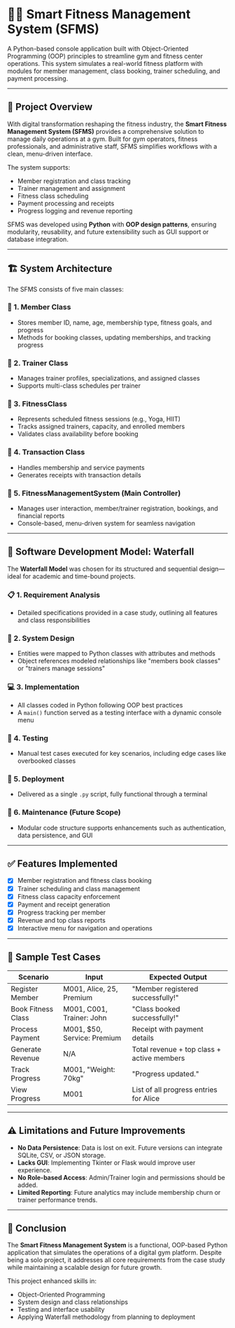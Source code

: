 # 🏋️‍♂️ Smart Fitness Management System (SFMS)

A Python-based console application built with Object-Oriented Programming (OOP) principles to streamline gym and fitness center operations. This system simulates a real-world fitness platform with modules for member management, class booking, trainer scheduling, and payment processing.

---

## 📌 Project Overview

With digital transformation reshaping the fitness industry, the **Smart Fitness Management System (SFMS)** provides a comprehensive solution to manage daily operations at a gym. Built for gym operators, fitness professionals, and administrative staff, SFMS simplifies workflows with a clean, menu-driven interface.

The system supports:

* Member registration and class tracking
* Trainer management and assignment
* Fitness class scheduling
* Payment processing and receipts
* Progress logging and revenue reporting

SFMS was developed using **Python** with **OOP design patterns**, ensuring modularity, reusability, and future extensibility such as GUI support or database integration.

---

## 🏗️ System Architecture

The SFMS consists of five main classes:

### 🔹 1. Member Class

* Stores member ID, name, age, membership type, fitness goals, and progress
* Methods for booking classes, updating memberships, and tracking progress

### 🔹 2. Trainer Class

* Manages trainer profiles, specializations, and assigned classes
* Supports multi-class schedules per trainer

### 🔹 3. FitnessClass

* Represents scheduled fitness sessions (e.g., Yoga, HIIT)
* Tracks assigned trainers, capacity, and enrolled members
* Validates class availability before booking

### 🔹 4. Transaction Class

* Handles membership and service payments
* Generates receipts with transaction details

### 🔹 5. FitnessManagementSystem (Main Controller)

* Manages user interaction, member/trainer registration, bookings, and financial reports
* Console-based, menu-driven system for seamless navigation

---

## 🔧 Software Development Model: Waterfall

The **Waterfall Model** was chosen for its structured and sequential design—ideal for academic and time-bound projects.

### 📋 1. Requirement Analysis

* Detailed specifications provided in a case study, outlining all features and class responsibilities

### 🧠 2. System Design

* Entities were mapped to Python classes with attributes and methods
* Object references modeled relationships like "members book classes" or "trainers manage sessions"

### 💻 3. Implementation

* All classes coded in Python following OOP best practices
* A `main()` function served as a testing interface with a dynamic console menu

### 🧪 4. Testing

* Manual test cases executed for key scenarios, including edge cases like overbooked classes

### 🚀 5. Deployment

* Delivered as a single `.py` script, fully functional through a terminal

### 🔄 6. Maintenance (Future Scope)

* Modular code structure supports enhancements such as authentication, data persistence, and GUI

---

## ✅ Features Implemented

* [x] Member registration and fitness class booking
* [x] Trainer scheduling and class management
* [x] Fitness class capacity enforcement
* [x] Payment and receipt generation
* [x] Progress tracking per member
* [x] Revenue and top class reports
* [x] Interactive menu for navigation and operations

---

## 🧪 Sample Test Cases

| Scenario           | Input                        | Expected Output                            |
| ------------------ | ---------------------------- | ------------------------------------------ |
| Register Member    | M001, Alice, 25, Premium     | "Member registered successfully!"          |
| Book Fitness Class | M001, C001, Trainer: John    | "Class booked successfully!"               |
| Process Payment    | M001, \$50, Service: Premium | Receipt with payment details               |
| Generate Revenue   | N/A                          | Total revenue + top class + active members |
| Track Progress     | M001, "Weight: 70kg"         | "Progress updated."                        |
| View Progress      | M001                         | List of all progress entries for Alice     |

---

## ⚠️ Limitations and Future Improvements

* **No Data Persistence**: Data is lost on exit. Future versions can integrate SQLite, CSV, or JSON storage.
* **Lacks GUI**: Implementing Tkinter or Flask would improve user experience.
* **No Role-based Access**: Admin/Trainer login and permissions should be added.
* **Limited Reporting**: Future analytics may include membership churn or trainer performance trends.

---

## 🧾 Conclusion

The **Smart Fitness Management System** is a functional, OOP-based Python application that simulates the operations of a digital gym platform. Despite being a solo project, it addresses all core requirements from the case study while maintaining a scalable design for future growth.

This project enhanced skills in:

* Object-Oriented Programming
* System design and class relationships
* Testing and interface usability
* Applying Waterfall methodology from planning to deployment

